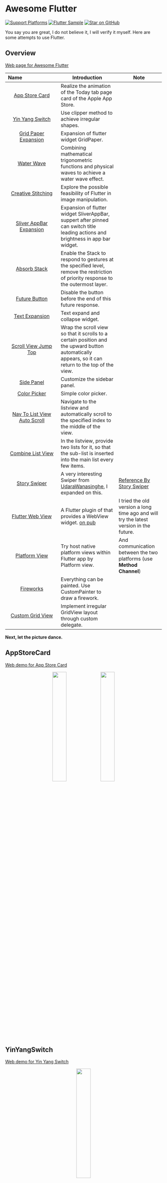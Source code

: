 # Awesome Flutter

[![Support Platforms](https://img.shields.io/badge/flutter-android%20%7C%20ios-green.svg)](https://github.com/Nomeleel/awesome_flutter) [![Flutter Sample](https://img.shields.io/badge/flutter-sample-purple.svg)](https://github.com/Nomeleel/fine_client) [![Star on GitHub](https://img.shields.io/github/stars/Nomeleel/awesome_flutter.svg?style=flat&logo=github&colorB=deeppink&label=stars)](https://github.com/Nomeleel/awesome_flutter) 

You say you are great, I do not believe it, I will verify it myself. Here are some attempts to use Flutter.

## Overview

[Web page for Awesome Flutter](https://nomeleel.github.io/awesome_flutter/)

| Name&nbsp;&nbsp;&nbsp;&nbsp;&nbsp;&nbsp;&nbsp;&nbsp;&nbsp;&nbsp;&nbsp;&nbsp;&nbsp;&nbsp;&nbsp;&nbsp;&nbsp;&nbsp;&nbsp;&nbsp;&nbsp;&nbsp;&nbsp;&nbsp;&nbsp; | Introduction | Note
| :------: | ------ | ------ |
| [App Store Card](#appstorecard) | Realize the animation of the Today tab page card of the Apple App Store. |
| [Yin Yang Switch](#yinyangswitch) | Use clipper method to achieve irregular shapes. |
| [Grid Paper Expansion](#gridpaperexpansion) | Expansion of flutter widget GridPaper. |
| [Water Wave](#waterwave) | Combining mathematical trigonometric functions and physical waves to achieve a water wave effect. |
| [Creative Stitching](#creativestitching) | Explore the possible feasibility of Flutter in image manipulation. |
| [Sliver AppBar Expansion](#sliverappbarexpansion) | Expansion of flutter widget SliverAppBar, suppert after pinned can switch title leading actions and brightness in app bar widget. |
| [Absorb Stack](#absorbstack) | Enable the Stack to respond to gestures at the specified level, remove the restriction of priority response to the outermost layer. |
| [Future Button](#futurebutton) | Disable the button before the end of this future response. |
| [Text Expansion](#textexpansion) | Text expand and collapse widget. |
| [Scroll View Jump Top](#scrollviewjumptop) | Wrap the scroll view so that it scrolls to a certain position and the upward button automatically appears, so it can return to the top of the view. |
| [Side Panel](#sidepanel-colorpicker) | Customize the sidebar panel. |
| [Color Picker](#sidepanel-colorpicker) | Simple color picker. |
| [Nav To List View Auto Scroll](#navtolistviewautoscroll) | Navigate to the listview and automatically scroll to the specified index to the middle of the view. |
| [Combine List View](#combinelistview) | In the listview, provide two lists for it, so that the sub-list is inserted into the main list every few items. |
| [Story Swiper](#storyswiper) | A very interesting Swiper from [UdaraWanasinghe](https://github.com/UdaraWanasinghe), I expanded on this. | [Reference By Story Swiper](https://github.com/UdaraWanasinghe/StorySwiper) |
| [Flutter Web View](#flutterwebview) | A Flutter plugin of that provides a WebView widget. [on pub](https://pub.dev/packages/webview_flutter) | I tried the old version a long time ago and will try the latest version in the future.|
| [Platform View](#platformview) | Try host native platform views within Flutter app by Platform view. | And communication between the two platforms (use **Method Channel**) |
| [Fireworks](#fireworks) | Everything can be painted. Use CustomPainter to draw a firework. |
| [Custom Grid View](#customgridview) | Implement irregular GridView layout through custom delegate. |


**Next, let the picture dance.**

## AppStoreCard

[Web demo for App Store Card](https://nomeleel.github.io/awesome_flutter/)

<div align="center">
    <img src="https://raw.githubusercontent.com/Nomeleel/Assets/master/awesome_flutter/markdown/app_store_card_1.gif" width="30%"/>
    <img src="https://raw.githubusercontent.com/Nomeleel/Assets/master/awesome_flutter/markdown/app_store_card_2.gif" width="30%"/>
</div>

## YinYangSwitch

[Web demo for Yin Yang Switch](https://nomeleel.github.io/awesome_flutter/#/yin_yang_switch_view)

<div align="center">
    <img src="https://raw.githubusercontent.com/Nomeleel/Assets/master/awesome_flutter/markdown/yin_yang_switch.gif" width="30%"/>
</div>

## GridPaperExpansion

[Web demo for Grid Paper Expansion](https://nomeleel.github.io/awesome_flutter/#/grid_paper_exp_view)

<div align="center">
    <img src="https://raw.githubusercontent.com/Nomeleel/Assets/master/awesome_flutter/markdown/grid_paper_exp.gif" width="30%"/>
</div>

## WaterWave

[Web demo for Water Wave](https://nomeleel.github.io/awesome_flutter/#/water_wave_view)

<div align="center">
    <img src="https://raw.githubusercontent.com/Nomeleel/Assets/master/awesome_flutter/markdown/water_wave.gif" width="30%"/>
</div>

## CreativeStitching

[Web demo for Creative Stitching](https://nomeleel.github.io/awesome_flutter/#/creative_stitching_view)

<div align="center">
    <img src="https://raw.githubusercontent.com/Nomeleel/Assets/master/awesome_flutter/markdown/creative_stitching.gif" width="30%"/>
</div>

## SliverAppBarExpansion

If the initial background color and the pinned background color after scrolling big different, the same app bar cannot adapt to the two backgrounds. At this time, you need to automatically switch the appbar to adapt to the new background.

**The conversion process has achieved a transparent gradient, which can be viewed in the web demo.**

[Web demo for Sliver AppBar Expansion](https://nomeleel.github.io/awesome_flutter/#/sliver_app_bar_exp_view)

<div align="center">SliverAppBar in Flutter ｜ SliverAppBarExpansion</div>

<div align="center">
    <img src="https://raw.githubusercontent.com/Nomeleel/Assets/master/awesome_flutter/markdown/sliver_app_bar.gif" width="30%"/>
    <img src="https://raw.githubusercontent.com/Nomeleel/Assets/master/awesome_flutter/markdown/sliver_app_bar_expansion_2.gif" width="30.5%"/>
</div>

## AbsorbStack

[Web demo for Absorb Stack](https://nomeleel.github.io/awesome_flutter/#/absorb_stack_view)

<div align="center">
    <img src="https://raw.githubusercontent.com/Nomeleel/Assets/master/awesome_flutter/markdown/absorb_stack_view.gif" width="30%"/>
</div>

## FutureButton

[Web demo for Future Button](https://nomeleel.github.io/awesome_flutter/#/future_button_view)

<div align="center">
    <img src="https://raw.githubusercontent.com/Nomeleel/Assets/master/awesome_flutter/markdown/future_button_view.gif" width="30%"/>
</div>

## TextExpansion

[Web demo for Text Expansion](https://nomeleel.github.io/awesome_flutter/#/text_expansion_view)

<div align="center">
    <img src="https://raw.githubusercontent.com/Nomeleel/Assets/master/awesome_flutter/markdown/text_expansion_view.gif" width="30%"/>
</div>

## ScrollViewJumpTop

[Web demo for Scroll View Jump Top](https://nomeleel.github.io/awesome_flutter/#/scroll_view_jump_top_view)

<div align="center">
    <img src="https://raw.githubusercontent.com/Nomeleel/Assets/master/awesome_flutter/markdown/scroll_view_jump_top_view.gif" width="30%"/>
</div>

## SidePanel-ColorPicker

[Web demo for Side Panel && Color Picker](https://nomeleel.github.io/fine_client/)

<div align="center">
    <img src="https://raw.githubusercontent.com/Nomeleel/Assets/master/fine_client/markdown/gctsq_2.gif" width="60%" />
</div>

## NavToListViewAutoScroll

[Web demo for Nav To List View Auto Scroll](https://nomeleel.github.io/awesome_flutter/#/nav_to_list_view_auto_scroll_view)

<div align="center">
    <img src="https://raw.githubusercontent.com/Nomeleel/Assets/master/awesome_flutter/markdown/nav_to_list_view_auto_scroll_view.gif" width="30%"/>
</div>

## CombineListView

[Web demo for Combine List View](https://nomeleel.github.io/awesome_flutter/#/combine_list_view_view)

<div align="center">
    <img src="https://raw.githubusercontent.com/Nomeleel/Assets/master/awesome_flutter/markdown/combine_list_view_view.gif" width="30%"/>
</div>

## StorySwiper

[Web demo for Story Swiper View](https://nomeleel.github.io/awesome_flutter/#/story_swiper_view)

<div align="center">
    <img src="https://raw.githubusercontent.com/Nomeleel/Assets/master/awesome_flutter/markdown/story_swiper_view.gif" width="30%"/>
</div>

## FlutterWebView

<!-- **Tried the plugin old version a long time ago.** -->

<!-- <div align="center">
    <img src="https://raw.githubusercontent.com/Nomeleel/Assets/master/awesome_flutter/markdown/web_view_example_view.gif" width="30%"/>
</div> -->

**The latest version:** 
[![Pub Package](https://img.shields.io/pub/v/webview_flutter.svg)](https://pub.dev/packages/webview_flutter)
<br/>
**Version used this time: 2.0.4**

<div align="center">
    <img src="https://raw.githubusercontent.com/Nomeleel/Assets/master/awesome_flutter/markdown/web_view_navigation_bar.gif" width="30%"/>
    <img src="https://raw.githubusercontent.com/Nomeleel/Assets/master/awesome_flutter/markdown/web_view_bottom_home_action.gif" width="30%"/>
    <img src="https://raw.githubusercontent.com/Nomeleel/Assets/master/awesome_flutter/markdown/web_view_bottom_action_posrition.gif" width="30%"/>
</div>

<div align="center">
    <img src="https://raw.githubusercontent.com/Nomeleel/Assets/master/awesome_flutter/markdown/web_view_bottom_action_cache.gif" width="30%"/>
    <img src="https://raw.githubusercontent.com/Nomeleel/Assets/master/awesome_flutter/markdown/web_view_bottom_action_agent_cookie.gif" width="30%"/>
    <img src="https://raw.githubusercontent.com/Nomeleel/Assets/master/awesome_flutter/markdown/web_view_bottom_action_console_close.gif" width="30%"/>
</div>

## PlatformView

### Flutter View Navigation to Native Platform View

<div align="center">
    <img src="https://raw.githubusercontent.com/Nomeleel/Assets/master/awesome_flutter/markdown/flutter_platform_view_open_ios_view.gif" width="31.2%"/><img src="https://raw.githubusercontent.com/Nomeleel/Assets/master/awesome_flutter/markdown/flutter_platform_view_open_android_view.gif" width="30%"/>
</div>

### Flutter View open Native Platform Modal Sheet View
**Flutter** -------- **Method Channel** --------**>** **Native**

<div align="center">
    <img src="https://raw.githubusercontent.com/Nomeleel/Assets/master/awesome_flutter/markdown/flutter_view_open_ios_app_store_product_view.gif" width="34.5%"/><img src="https://raw.githubusercontent.com/Nomeleel/Assets/master/awesome_flutter/markdown/flutter_view_open_android_share_view.gif" width="30%"/>
</div>

### Native Platform View open Flutter Modal Sheet View
**Native** -------- **Method Channel** --------**>** **Flutter**

<div align="center">
    <img src="https://raw.githubusercontent.com/Nomeleel/Assets/master/awesome_flutter/markdown/ios_view_show_flutter_bottom_sheet.gif" width="31.2%"/><img src="https://raw.githubusercontent.com/Nomeleel/Assets/master/awesome_flutter/markdown/android_view_show_flutter_bottom_sheet.gif" width="30%"/>
</div>

## Fireworks

[Web demo for Fireworks](https://nomeleel.github.io/awesome_flutter/#/fireworks_view)

<div align="center">
    <img src="https://raw.githubusercontent.com/Nomeleel/Assets/master/awesome_flutter/markdown/fireworks_view.gif" width="33%"/>
</div>

## CustomGridView

[Web demo for Custom Grid View](https://nomeleel.github.io/awesome_flutter/#/custom_grid_view_view)

<div align="center">
    <img src="https://raw.githubusercontent.com/Nomeleel/Assets/master/awesome_flutter/markdown/custom_grid_view_view.gif" width="30%"/>
</div>

## Found issues in Flutter

The inevitable thing is that I also found some issues in Flutter.

Current Dev Evn: **Flutter (Channel stable, v1.22.1, on Mac OS X 10.15.5 19F101, locale zh-Hans-CN)**

I have also create some issues, but finally found similar ones, whichever is the earliest.

| Issue ID | Description | About | Note
| :------: | :------: | :------: | :------: |
| [24786](https://github.com/flutter/flutter/issues/24786) | ReorderableListView#onReorder passes an incorrect new index. | [ReorderableListView](https://github.com/flutter/flutter/blob/master/packages/flutter/lib/src/material/reorderable_list.dart#L59) |  |
| [60594](https://github.com/flutter/flutter/issues/60594) | The target Hero widget is build three times. | [Hero](https://github.com/flutter/flutter/blob/master/packages/flutter/lib/src/widgets/heroes.dart#L154) |  |
| [13937](https://github.com/flutter/flutter/issues/13937) | Unable to call a platform channel method from another isolate. | Isolate |  |
| [59143](https://github.com/flutter/flutter/issues/59143) | Tabbar initialIndex indicator image not working. | TabBar Indicator Image Decoration |  |